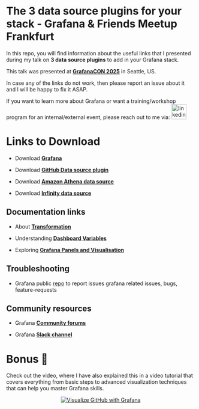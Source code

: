 
# The 3 data source plugins for your stack - Grafana & Friends Meetup Frankfurt

In this repo, you will find information about the useful links that I presented during my talk on **3 data source plugins** to add in your Grafana stack.

This talk was presented at **[GrafanaCON 2025](https://grafana.com/events/grafanacon/)** in Seattle, US.

In case any of the links do not work, then please report an issue about it and I will be happy to fix it ASAP.

If you want to learn more about Grafana or want a training/workshop program for an internal/external event, please reach out to me via:
  <a href="https://www.linkedin.com/in/syed-usman-ahmad-b1415515/" target="_blank">
    <img src="https://img.shields.io/static/v1?message=LinkedIn&logo=linkedin&label=&color=0077B5&logoColor=white&labelColor=&style=for-the-badge" height="40" alt="linkedin logo"  />
  </a>

# Links to Download

- Download **[Grafana](https://grafana.com/grafana/)**

- Download **[GitHub Data source plugin](https://github.com/grafana/github-datasource/)**
- Download **[Amazon Athena data source](https://grafana.com/grafana/plugins/grafana-athena-datasource/)**
- Download **[Infinity data source](https://grafana.com/grafana/plugins/yesoreyeram-infinity-datasource/)**

## Documentation links

- About **[Transformation](https://grafana.com/docs/grafana/latest/panels-visualizations/query-transform-data/transform-data/)**

- Understanding **[Dashboard Variables](https://grafana.com/docs/grafana/latest/dashboards/variables/)**

- Exploring **[Grafana Panels and Visualisation](https://grafana.com/docs/grafana/latest/panels-visualizations/)**

## Troubleshooting

- Grafana public [repo](https://github.com/grafana/grafana/issues) to report issues grafana related issues, bugs, feature-requests

## Community resources

- Grafana **[Community forums](https://community.grafana.com/)**

- Grafana **[Slack channel]( https://slack.grafana.com/)**

# Bonus 🎉

Check out the video, where I have also explained this in a video tutorial that covers everything from basic steps to advanced visualization techniques that can help you master Grafana skills.

<div align="center">
  <a href="https://www.youtube.com/watch?v=FY7VmuQUk-s"><img src="https://img.youtube.com/vi/FY7VmuQUk-s/0.jpg" alt="Visualize GitHub with Grafana"></a>
</div>
